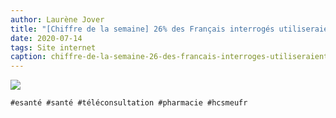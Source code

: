 ```yaml
---
author: Laurène Jover
title: "[Chiffre de la semaine] 26% des Français interrogés utiliseraient la téléconsultation en officine pour obtenir des conseils auprès de leur pharmacien."
date: 2020-07-14
tags: Site internet
caption: chiffre-de-la-semaine-26-des-francais-interroges-utiliseraient-la-teleconsultation-en-officine-pour-obtenir-des-conseils-aupres-de-leur-pharmacien.webp
---
```


![](/2020-07-14_chiffre-de-la-semaine-26-des-francais-interroges-utiliseraient-la-teleconsultation-en-officine-pour-obtenir-des-conseils-aupres-de-leur-pharmacien/chiffre-de-la-semaine-wordpress-kozea-group-770x578px.png)

    #esanté #santé #téléconsultation #pharmacie #hcsmeufr
